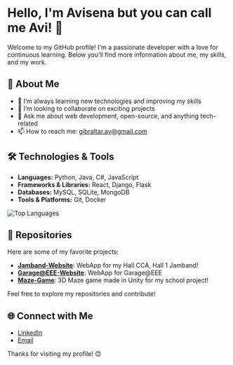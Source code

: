 # Hello, I'm Avisena but you can call me Avi! 👋

Welcome to my GitHub profile! I'm a passionate developer with a love for continuous learning. Below you'll find more information about me, my skills, and my work.

## 🚀 About Me

- 🌱 I’m always learning new technologies and improving my skills
- 👯 I’m looking to collaborate on exciting projects
- 💬 Ask me about web development, open-source, and anything tech-related
- 📫 How to reach me: [gibraltar.av@gmail.com](mailto:gibraltar.av@gmail.com)

## 🛠️ Technologies & Tools

- **Languages:** Python, Java, C#, JavaScript
- **Frameworks & Libraries:** React, Django, Flask
- **Databases:** MySQL, SQLite, MongoDB
- **Tools & Platforms:** Git, Docker

![Top Languages](https://github-readme-stats.vercel.app/api/top-langs/?username=TZBAvyy&layout=compact&theme=radical&hide=jupyter%20notebook)

## 📂 Repositories

Here are some of my favorite projects:

- [**Jamband-Website**](https://github.com/TZBAvyy/jamband-website): WebApp for my Hall CCA, Hall 1 Jamband!
- [**Garage@EEE-Website**](https://github.com/Garage-at-EEE/garage-website): WebApp for Garage@EEE
- [**Maze-Game**](https://github.com/TZBAvyy/maze-im2073): 3D Maze game made in Unity for my school project!

Feel free to explore my repositories and contribute!

## 🌐 Connect with Me

- [LinkedIn](https://www.linkedin.com/in/avisena-gibraltar)
- [Email](mailto:gibraltar.av@gmail.com)

Thanks for visiting my profile! 😊
